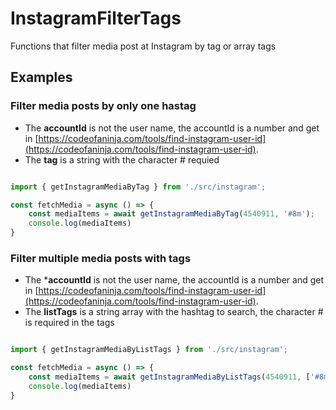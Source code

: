 # InstagramFilterTags
Functions that filter media post at Instagram by tag or array tags


## Examples

### Filter media posts by only one hastag

- The **accountId** is not the user name, the accountId is a number and get in [https://codeofaninja.com/tools/find-instagram-user-id](https://codeofaninja.com/tools/find-instagram-user-id).
- The **tag** is a string with the character # requied
 


```javascript

import { getInstagramMediaByTag } from './src/instagram';

const fetchMedia = async () => {
    const mediaItems = await getInstagramMediaByTag(4540911, '#8m');
    console.log(mediaItems)
}

```


### Filter multiple media posts with tags

- The ***accountId** is not the user name, the accountId is a number and get in [https://codeofaninja.com/tools/find-instagram-user-id](https://codeofaninja.com/tools/find-instagram-user-id).
- The **listTags** is a string array with the hashtag to search, the character # is required in the tags
 


```javascript

import { getInstagramMediaByListTags } from './src/instagram';

const fetchMedia = async () => {
    const mediaItems = await getInstagramMediaByListTags(4540911, ['#8m', '#turtle', '#cdmx']);
    console.log(mediaItems)
}

```



